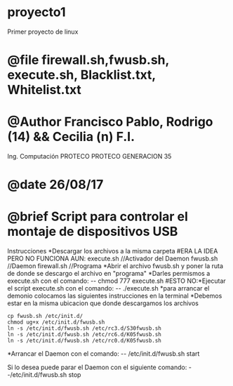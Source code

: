 # proyecto1
Primer proyecto de linux

#	@file firewall.sh,fwusb.sh, execute.sh, Blacklist.txt, Whitelist.txt
#	@Author Francisco Pablo, Rodrigo (14) && Cecilia (n) F.I.
  Ing. Computación
  PROTECO
  PROTECO GENERACION 35
#	@date 26/08/17
#	@brief Script para controlar el montaje de dispositivos USB


Instrucciones
*Descargar los archivos a la misma carpeta
    #ERA LA IDEA PERO NO FUNCIONA AUN: execute.sh //Activador del Daemon
    fwusb.sh //Daemon
    firewall.sh //Programa
*Abrir el archivo fwusb.sh y poner la ruta de donde se descargo el archivo en "programa"
*Darles permismos a execute.sh con el comando: -- chmod 777 execute.sh
#ESTO NO:*Ejecutar el script execute.sh con el comando: -- ./execute.sh
*para arrancar el demonio colocamos las siguientes instrucciones en la terminal
*Debemos estar en la misma ubicacion que donde descargamos los archivos

    cp fwusb.sh /etc/init.d/
    chmod ug+x /etc/init.d/fwusb.sh
    ln -s /etc/init.d/fwusb.sh /etc/rc3.d/S30fwusb.sh
    ln -s /etc/init.d/fwusb.sh /etc/rc6.d/K05fwusb.sh
    ln -s /etc/init.d/fwusb.sh /etc/rc0.d/K05fwusb.sh

*Arrancar el Daemon con el comando: -- /etc/init.d/fwusb.sh start

Si lo desea puede parar el Daemon con el siguiente comando: --/etc/init.d/fwusb.sh stop
